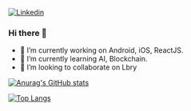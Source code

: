 [![Linkedin](https://content.linkedin.com/content/dam/me/business/en-us/amp/brand-site/v2/bg/Chinese-LI-Logo.svg.original.svg)](https://www.linkedin.com/in/lucaskempe/)

### Hi there 👋

- 🔭 I’m currently working on Android, iOS, ReactJS.
- 🌱 I’m currently learning AI, Blockchain.
- 👯 I’m looking to collaborate on Lbry


[![Anurag's GitHub stats](https://github-readme-stats.vercel.app/api?username=LuuOW&count_private=true&show_icons=true&theme=tokyonight)](https://github.com/LuuOW/github-readme-stats)

[![Top Langs](https://github-readme-stats.vercel.app/api/top-langs/?username=LuuOW&layout=compact&count_private=true&show_icons=true&theme=tokyonight)](https://github.com/LuuOW/github-readme-stats)
